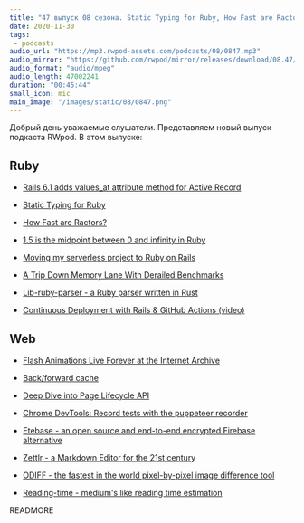 ```yaml
---
title: "47 выпуск 08 сезона. Static Typing for Ruby, How Fast are Ractors?, Back/forward cache, Lib-ruby-parser, Etebase, Zettlr и прочее"
date: 2020-11-30
tags:
 - podcasts
audio_url: "https://mp3.rwpod-assets.com/podcasts/08/0847.mp3"
audio_mirror: "https://github.com/rwpod/mirror/releases/download/08.47/0847.mp3"
audio_format: "audio/mpeg"
audio_length: 47002241
duration: "00:45:44"
small_icon: mic
main_image: "/images/static/08/0847.png"
---
```


Добрый день уважаемые слушатели. Представляем новый выпуск подкаста RWpod. В этом выпуске:

## Ruby

 - [Rails 6.1 adds values_at attribute method for Active Record](https://blog.bigbinary.com/2020/11/17/rails-6-1-adds-values_at-attribute-method-for-active-record.html)
 - [Static Typing for Ruby](https://shopify.engineering/static-typing-ruby)
 - [How Fast are Ractors?](https://www.fastruby.io/blog/ruby/performance/how-fast-are-ractors.html)
 - [1.5 is the midpoint between 0 and infinity in Ruby](https://blog.peterzhu.ca/ruby-range-bsearch/)


 - [Moving my serverless project to Ruby on Rails](https://frantic.im/back-to-rails)
 - [A Trip Down Memory Lane With Derailed Benchmarks](https://www.moncefbelyamani.com/a-trip-down-memory-lane-with-derailed-benchmarks/)
 - [Lib-ruby-parser - a Ruby parser written in Rust](https://github.com/lib-ruby-parser/lib-ruby-parser)
 - [Continuous Deployment with Rails & GitHub Actions (video)](https://gorails.com/episodes/rails-continuous-deployment-with-github-actions)

## Web

 - [Flash Animations Live Forever at the Internet Archive](http://blog.archive.org/2020/11/19/flash-animations-live-forever-at-the-internet-archive/)
 - [Back/forward cache](https://web.dev/bfcache/)
 - [Deep Dive into Page Lifecycle API](https://blog.bitsrc.io/page-lifecycle-api-a-browser-api-every-frontend-developer-should-know-b1c74948bd74)


 - [Chrome DevTools: Record tests with the puppeteer recorder](https://umaar.com/dev-tips/241-puppeteer-recorder/)
 - [Etebase - an open source and end-to-end encrypted Firebase alternative](https://www.etebase.com/)
 - [Zettlr - a Markdown Editor for the 21st century](https://github.com/Zettlr/Zettlr)
 - [ODIFF - the fastest in the world pixel-by-pixel image difference tool](https://github.com/dmtrKovalenko/odiff)
 - [Reading-time - medium's like reading time estimation](https://github.com/ngryman/reading-time)

READMORE
